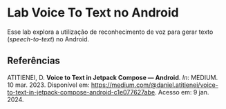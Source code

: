 # Lab Voice To Text no Android

Esse lab explora a utilização de reconhecimento de voz para gerar texto (*speech-to-text*) no Android.

## Referências

ATITIENEI, D. **Voice to Text in Jetpack Compose — Android**. *In*: MEDIUM. 10 mar. 2023. Disponível em: <https://medium.com/@daniel.atitienei/voice-to-text-in-jetpack-compose-android-c1e077627abe>. Acesso em: 9 jan. 2024.

